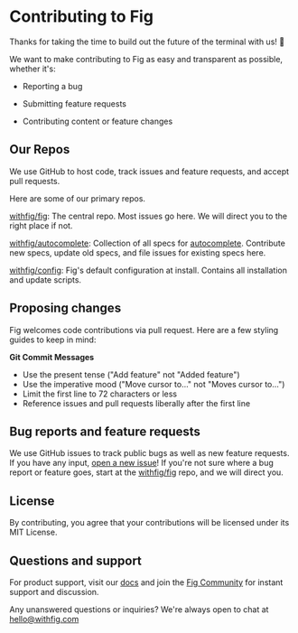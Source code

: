 # Contributing to Fig

Thanks for taking the time to build out the future of the terminal with us! 🥳

We want to make contributing to Fig as easy and transparent as possible, whether it's:

- Reporting a bug

- Submitting feature requests

- Contributing content or feature changes

  

## Our Repos

We use GitHub to host code, track issues and feature requests, and accept pull requests.

Here are some of our primary repos.

[withfig/fig](https://github.com/withfig/fig): The central repo. Most issues go here. We will direct you to the right place if not.

[withfig/autocomplete](https://github.com/withfig/autocomplete): Collection of all specs for [autocomplete](https://docs.withfig.com/autocomplete). Contribute new specs, update old specs, and file issues for existing specs here.

[withfig/config](https://github.com/withfig/config): Fig's default configuration at install. Contains all installation and update scripts.



## Proposing changes

Fig welcomes code contributions via pull request. Here are a few styling guides to keep in mind:

**Git Commit Messages**

- Use the present tense ("Add feature" not "Added feature")
- Use the imperative mood ("Move cursor to..." not "Moves cursor to...")
- Limit the first line to 72 characters or less
- Reference issues and pull requests liberally after the first line



## Bug reports and feature requests

We use GitHub issues to track public bugs as well as new feature requests. If you have any input, [open a new issue](https://github.com/withfig/fig)! If you're not sure where a bug report or feature goes, start at the [withfig/fig](https://github.com/withfig/fig) repo, and we will direct you.



## License

By contributing, you agree that your contributions will be licensed under its MIT License.



## Questions and support

For product support, visit our [docs](https://withfig.com/docs) and join the [Fig Community](http://waitlist.withfig.com/community) for instant support and discussion.

Any unanswered questions or inquiries? We're always open to chat at [hello@withfig.com](mailto:hello@withfig.com)
